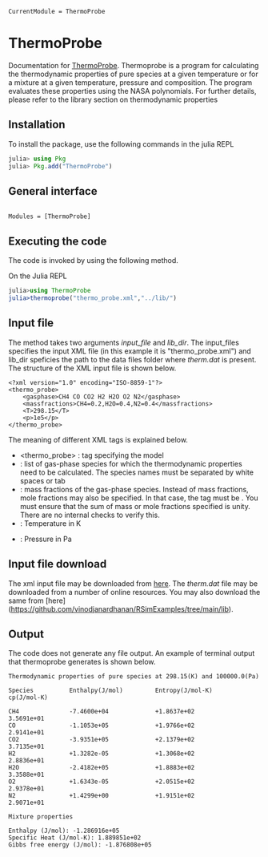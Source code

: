 ```@meta
CurrentModule = ThermoProbe
```

# ThermoProbe

Documentation for [ThermoProbe](https://github.com/vinodjanardhanan/ThermoProbe.jl).
Thermoprobe is a program for calculating the thermodynamic properties of pure species at a given temperature or for a mixture at a given temperature, pressure and composition. The program evaluates these properties using the NASA polynomials. For further details, please refer to the library section on thermodynamic properties

## Installation
To install the package, use the following commands in the julia REPL
```julia
julia> using Pkg
julia> Pkg.add("ThermoProbe")
```
## General interface
```@index
```

```@autodocs
Modules = [ThermoProbe]
```

## Executing the code
The code is invoked by using the following method.

On the Julia REPL 
```julia
julia>using ThermoProbe
julia>thermoprobe("thermo_probe.xml","../lib/")
```

## Input file
The method takes two arguments *input\_file* and *lib\_dir*. The input\_files specifies the input XML file (in this example it is "thermo_probe.xml") and lib\_dir speficies the path to the data files folder where *therm.dat* is present. The structure of the XML input file is shown below.

```
<?xml version="1.0" encoding="ISO-8859-1"?>
<thermo_probe>
    <gasphase>CH4 CO CO2 H2 H2O O2 N2</gasphase>
    <massfractions>CH4=0.2,H2O=0.4,N2=0.4</massfractions>
    <T>298.15</T>
    <p>1e5</p>
</thermo_probe>
```
The meaning of different XML tags is explained below.

- <thermo_probe> : tag specifying the model
- <gasphase> : list of gas-phase species for which the thermodynamic properties need to be calculated. The species names must be separated by white spaces or tab
- <massfractions> : mass fractions of the gas-phase species. Instead of mass fractions, mole fractions may also be specified. In that case, the tag must be <molefractions>. You must ensure that the sum of mass or mole fractions specified is unity. There are no internal checks to verify this.
- <T>: Temperature in K
- <p> : Pressure in Pa

## Input file download
The xml input file may be downloaded from [here](https://github.com/vinodjanardhanan/RSimExamples/tree/main/thermo_probe). The *therm.dat* file may be downloaded from a number of online resources. You may also download the same from [here] (https://github.com/vinodjanardhanan/RSimExamples/tree/main/lib).

## Output
The code does not generate any file output.  An example of terminal output that thermoprobe generates is shown below.

```
Thermodynamic properties of pure species at 298.15(K) and 100000.0(Pa)

Species          Enthalpy(J/mol)         Entropy(J/mol-K)        cp(J/mol-K)

CH4              -7.4600e+04             +1.8637e+02             3.5691e+01 
CO               -1.1053e+05             +1.9766e+02             2.9141e+01 
CO2              -3.9351e+05             +2.1379e+02             3.7135e+01 
H2               +1.3282e-05             +1.3068e+02             2.8836e+01 
H2O              -2.4182e+05             +1.8883e+02             3.3588e+01 
O2               +1.6343e-05             +2.0515e+02             2.9378e+01 
N2               +1.4299e+00             +1.9151e+02             2.9071e+01 

Mixture properties

Enthalpy (J/mol): -1.286916e+05 
Specific Heat (J/mol-K): 1.889851e+02 
Gibbs free energy (J/mol): -1.876808e+05 
```

